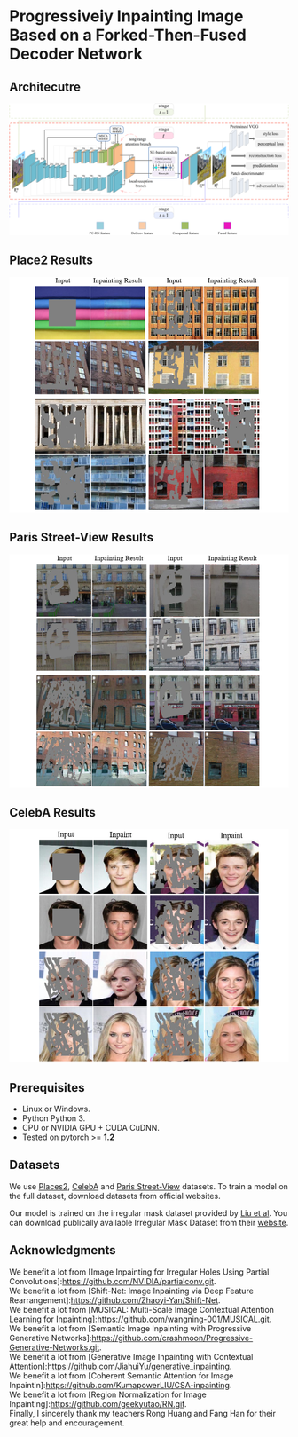 #  Progressiveiy Inpainting Image Based on a Forked-Then-Fused Decoder Network
##  Architecutre
![Network](https://github.com/yabg-shuai666/Inpainting/blob/main/Results/Network.png)
## Place2 Results
![Place2](https://github.com/yabg-shuai666/Inpainting/blob/main/Results/Place2.png)
## Paris Street-View Results
![Paris Street-View](https://github.com/yabg-shuai666/Inpainting/blob/main/Results/ParisStreetView.png)
## CelebA Results
![CelebA](https://github.com/yabg-shuai666/Inpainting/blob/main/Results/CelebA.png)

## Prerequisites
- Linux or Windows.
- Python Python 3.
- CPU or NVIDIA GPU + CUDA CuDNN.
- Tested on pytorch >= **1.2**

## Datasets
We use [Places2](http://places2.csail.mit.edu/), [CelebA](http://mmlab.ie.cuhk.edu.hk/projects/CelebA.html) and [Paris Street-View](https://github.com/pathak22/context-encoder) datasets. To train a model on the full dataset, download datasets from official websites.

Our model is trained on the irregular mask dataset provided by [Liu et al](https://arxiv.org/abs/1804.07723). You can download publically available Irregular Mask Dataset from their [website](http://masc.cs.gmu.edu/wiki/partialconv).

## Acknowledgments
We benefit a lot from [Image Inpainting for Irregular Holes Using Partial Convolutions]:https://github.com/NVIDIA/partialconv.git.   
We benefit a lot from [Shift-Net: Image Inpainting via Deep Feature Rearrangement]:https://github.com/Zhaoyi-Yan/Shift-Net.   
We benefit a lot from [MUSICAL: Multi-Scale Image Contextual Attention Learning for Inpainting]:https://github.com/wangning-001/MUSICAL.git.   
We benefit a lot from [Semantic Image Inpainting with Progressive Generative Networks]:https://github.com/crashmoon/Progressive-Generative-Networks.git.   
We benefit a lot from [Generative Image Inpainting with Contextual Attention]:https://github.com/JiahuiYu/generative_inpainting.   
We benefit a lot from [Coherent Semantic Attention for Image Inpaintin]:https://github.com/KumapowerLIU/CSA-inpainting.   
We benefit a lot from [Region Normalization for Image Inpainting]:https://github.com/geekyutao/RN.git.    
Finally, I sincerely thank my teachers Rong Huang and Fang Han for their great help and encouragement.    

